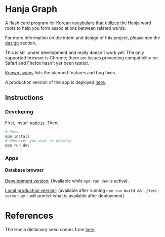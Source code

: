 # Hanja Graph
A flash card program for Korean vocabulary that utilizes the Hanja word roots
to help you form associations between related words.

For more information on the intent and design of this project, please see the
[design](design/README.md) section.

This is still under development and really doesn't work yet. The only supported
browser is Chrome; there are issues preventing compatibility on Safari and Firefox
hasn't yet been tested.

[Known issues](known-issues.md) lists the planned features and bug fixes.

A production version of the app is deployed [here](https://hanja-graph.github.io/hanja-graph/index.html).

## Instructions
### Developing
First, install [node.js](https://nodejs.org/en/download/). Then,
```bash
# Once
npm install
# Whenever you want to develop
npm run dev
```
### Apps
#### Database browser
[Development version](https://localhost:3000/index.html);
(Available while `npm run dev` is active).

[Local production version](https://localhost:3001/index.html);
(available after running `npm run build && ./test-server.py` - will predict what is available after deployment).

# References
The Hanja dictionary seed comes from [here](https://github.com/dbravender/hanja-dictionary).
